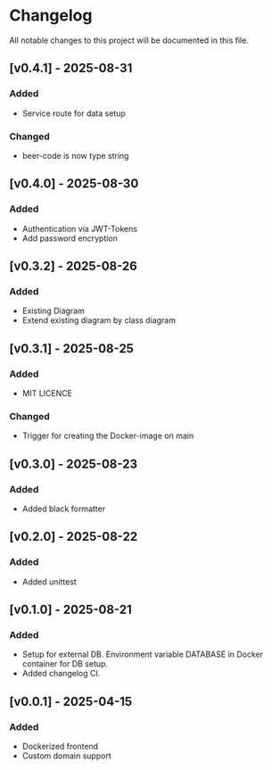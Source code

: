 # Changelog

All notable changes to this project will be documented in this file.


## [v0.4.1] - 2025-08-31
### Added
- Service route for data setup
### Changed
- beer-code is now type string


## [v0.4.0] - 2025-08-30
### Added
- Authentication via JWT-Tokens
- Add password encryption


## [v0.3.2] - 2025-08-26
### Added
- Existing Diagram
- Extend existing diagram by class diagram


## [v0.3.1] - 2025-08-25
### Added
- MIT LICENCE
### Changed
- Trigger for creating the Docker-image on main


## [v0.3.0] - 2025-08-23
### Added
- Added black formatter


## [v0.2.0] - 2025-08-22
### Added
- Added unittest


## [v0.1.0] - 2025-08-21
### Added
- Setup for external DB. Environment variable DATABASE in Docker container for DB setup.
- Added changelog CI.


## [v0.0.1] - 2025-04-15
### Added
- Dockerized frontend
- Custom domain support

